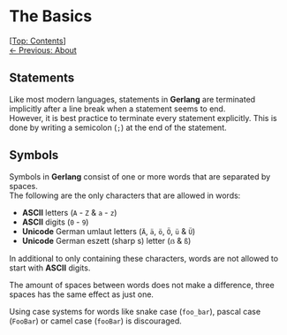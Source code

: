 # The Basics #

\[[Top: Contents](./index.md)\]  
[← Previous: About](./about.md)

## Statements ##

Like most modern languages, statements in **Gerlang** are terminated implicitly
 after a line break when a statement seems to end.  
However, it is best practice to terminate every statement explicitly. This is
 done by writing a semicolon (`;`) at the end of the statement.

## Symbols ##

Symbols in **Gerlang** consist of one or more words that are separated by spaces.  
The following are the only characters that are allowed in words:

* **ASCII** letters (`A` - `Z` & `a` - `z`)
* **ASCII** digits (`0` - `9`)
* **Unicode** German umlaut letters (`Ä`, `ä`, `ö`, `Ö`, `ü` & `Ü`)
* **Unicode** German eszett (sharp s) letter (`ẞ` & `ß`)

In additional to only containing these characters, words are not allowed to
 start with **ASCII** digits.

The amount of spaces between words does not make a difference, three spaces has
 the same effect as just one.

Using case systems for words like snake case (`foo_bar`), pascal case (`FooBar`)
 or camel case (`fooBar`) is discouraged.

